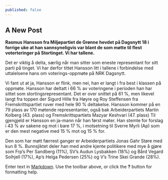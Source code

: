 ```yaml
---
published: false
---
```


## A New Post
**Rasmus Hansson fra Miljøpartiet de Grønne hevdet på Dagsnytt 18 i forrige uke at han sannsyneligvis var blant de som møtte til flest voterteringer på Stortinget. Vi har tallene.**

Det er viktig å delta, særlig når man sitter som eneste representant for sitt parti på tinget. Vi har derfor tittet Hansson litt i tallene i forbindelse med uttalelsene hans om voterings-oppmøte på NRK Dagsnytt.  

Vi fant ut at ja, Hansson er flink, men nei, han er langt i fra best i klassen på oppmøte. Hansson har deltatt i 66 % av voteringene i perioden han har sittet som stortingsrepresentant. Det er over snittet på 61 %, men likevel langt fra toppen der Sigurd Hille fra Høyre  og Roy Steffensen fra Fremskrittspartiet ruver med hele 90 % deltakelse. Hansson kommer på en 79 plass av 170 møtende representanter, også bak Arbeiderpartiets Martin Kolberg (43. plass) og Fremskrittspartiets Mazyar Keshvari (47. plass) Til gjengjeld er Hansson en ja-mann når han først møter. Han stemte for forslag i 43 % av sakene og mot i bare 17 %, i motsetning til Sverre Myrli (Ap) som er den mest negative med 15 % mot og 15 % for. 

Den som har møtt færrest ganger er Arbeiderpartiets Jonas Gahr Støre med kun 8 %. Bunnsjiktet deler han med andre kjente politikere med mye å gjøre som Frp’s Per Sandberg (11%), SV’s Audun Lysbakken (18%) og Bård Vegard Solhjell (17%), Ap’s Helga Pedersen (25%) og V’s Trine Skei Grande (28%).


Enter text in [Markdown](http://daringfireball.net/projects/markdown/). Use the toolbar above, or click the **?** button for formatting help.
